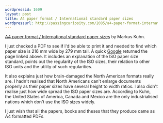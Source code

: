 ```yaml
--- 
wordpressid: 1609
layout: post
title: A4 paper format / International standard paper sizes
wordpressurl: http://passingcuriosity.com/2005/a4-paper-format-international-standard-paper-sizes/
---
```

<a href="http://www.cl.cam.ac.uk/~mgk25/iso-paper.html">A4 paper format / International standard paper sizes</a> by Markus Kuhn.

I just checked a PDF to see if I'd be able to print it and needed to find which paper size is 216 mm wide by 279 mm tall. A quick <a href="http://www.google.com/">Google</a> returned the page linked above. It includes an explanation of the ISO paper size standard, points out the regularity of the ISO sizes, their relation to other ISO units and the utility of such regularities.

It also explains just how brain-damaged the North American formats really are. I hadn't realised that North Americans can't enlarge documents properly as their paper sizes have several height to width ratios. I also didn't realise just how wide spread the ISO paper sizes are. According to Kuhn, the United States of America, Canada and Mexico are the only industrialised nations which don't use the ISO sizes widely.

I just wish that all the papers, books and theses that they produce came as A4 formatted PDFs.
